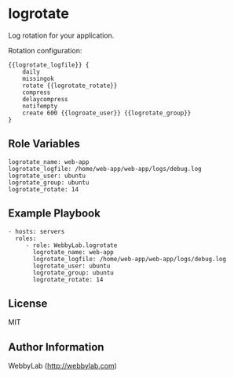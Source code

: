 logrotate
=========

Log rotation for your application.

Rotation configuration:

    {{logrotate_logfile}} {
        daily
        missingok
        rotate {{logrotate_rotate}}
        compress
        delaycompress
        notifempty
        create 600 {{logroate_user}} {{logrotate_group}}
    }

Role Variables
--------------

    logrotate_name: web-app
    logrotate_logfile: /home/web-app/web-app/logs/debug.log
    logrotate_user: ubuntu
    logrotate_group: ubuntu
    logrotate_rotate: 14


Example Playbook
----------------

    - hosts: servers
      roles:
         - role: WebbyLab.logrotate
           logrotate_name: web-app
           logrotate_logfile: /home/web-app/web-app/logs/debug.log
           logrotate_user: ubuntu
           logrotate_group: ubuntu
           logrotate_rotate: 14

License
-------

MIT

Author Information
------------------

WebbyLab (http://webbylab.com)

